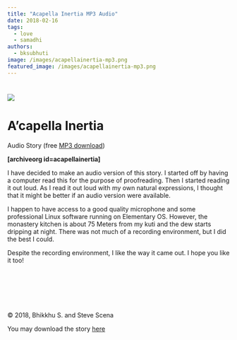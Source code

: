 ```yaml
---
title: "Acapella Inertia MP3 Audio"
date: 2018-02-16
tags: 
  - love
  - samadhi
authors: 
  - bksubhuti
image: /images/acapellainertia-mp3.png
featured_image: /images/acapellainertia-mp3.png
---
```


# [![](/images/acapellainertia-mp3-724x1024.png)](/images/2018/02/acapellainertia-mp3.png)

# A’capella Inertia

Audio Story (free [MP3 download](https://archive.org/download/acapellainertia/acapellainertia.mp3))

**\[archiveorg id=acapellainertia\]**

I have decided to make an audio version of this story. I started off by having a computer read this for the purpose of proofreading. Then I started reading it out loud. As I read it out loud with my own natural expressions, I thought that it might be better if an audio version were available.

I happen to have access to a good quality microphone and some professional Linux software running on Elementary OS. However, the monastery kitchen is about 75 Meters from my kuti and the dew starts dripping at night. There was not much of a recording environment, but I did the best I could.

Despite the recording environment, I like the way it came out. I hope you like it too!

 

 

 

© 2018, Bhikkhu S. and Steve Scena

You may download the story [here](https://archive.org/download/acapellainertia/acapellainertia.mp3)
